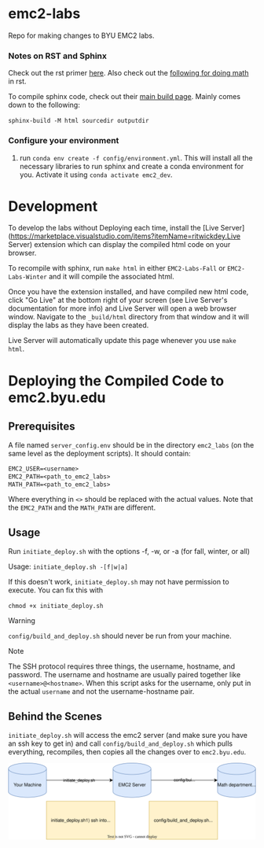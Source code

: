 # emc2-labs
Repo for making changes to BYU EMC2 labs.

### Notes on RST and Sphinx 

Check out the rst primer [here](https://www.sphinx-doc.org/en/master/usage/restructuredtext/basics.html#rst-primer). Also check out the [following for doing math](https://sphinx-rtd-trial.readthedocs.io/en/latest/ext/math.html) in rst.

To compile sphinx code, check out their [main build page](https://www.sphinx-doc.org/en/master/man/sphinx-build.html). Mainly comes down to the following:

`sphinx-build -M html sourcedir outputdir`

### Configure your environment
1) run `conda env create -f config/environment.yml`. This will install all the necessary libraries to run sphinx and create a conda environment for you. Activate it using `conda activate emc2_dev`.

# Development
To develop the labs without Deploying each time, install the [Live Server](https://marketplace.visualstudio.com/items?itemName=ritwickdey.Live Server) extension which can display the compiled html code on your browser.

To recompile with sphinx, run `make html` in either `EMC2-Labs-Fall` or `EMC2-Labs-Winter` and it will compile the associated html.

Once you have the extension installed, and have compiled new html code, click "Go Live" at the bottom right of your screen (see Live Server's documentation for more info) and Live Server will open a web browser window. Navigate to the `_build/html` directory from that window and it will display the labs as they have been created.

Live Server will automatically update this page whenever you use `make html`.

# Deploying the Compiled Code to emc2.byu.edu
## Prerequisites
A file named `server_config.env` should be in the directory `emc2_labs` (on the same level as the deployment scripts). It should contain:

```
EMC2_USER=<username>
EMC2_PATH=<path_to_emc2_labs>
MATH_PATH=<path_to_emc2_labs>
```

Where everything in `<>` should be replaced with the actual values. Note that the `EMC2_PATH` and the `MATH_PATH` are different.

## Usage
Run `initiate_deploy.sh` with the options -f, -w, or -a (for fall, winter, or all)

Usage: `initiate_deploy.sh -[f|w|a]`

If this doesn't work, `initiate_deploy.sh` may not have permission to execute. You can fix this with

`chmod +x initiate_deploy.sh`

> [!WARNING]
> `config/build_and_deploy.sh` should never be run from your machine.

> [!NOTE]
> The SSH protocol requires three things, the username, hostname, and password. The username and hostname are usually paired together like `<username>@<hostname>`. When this script asks for the username, only put in the actual `username` and not the username-hostname pair.

## Behind the Scenes
`initiate_deploy.sh` will access the emc2 server (and make sure you have an ssh key to get in) and call `config/build_and_deploy.sh` which pulls everything, recompiles, then copies all the changes over to `emc2.byu.edu`.

![](./config/deployment.svg)